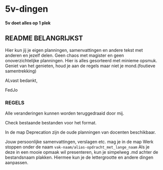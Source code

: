 # 5v-dingen
#### 5v doet alles op 1 plek

## README BELANGRIJKST

Hier kun jij je eigen planningen, samenvattingen en andere tekst met anderen en jezelf delen. Geen chaos met magister en geen onoverzichtelijke planningen. Hier is alles gesorteerd met minieme opsmuk. Geniet van het genieten, houd je aan de regels maar niet je mond.(foutieve samentrekking)

ALvast bedankt,

FedJo

### REGELS

Alle veranderingen kunnen worden teruggedraaid door mij.

Check bestaande bestanden voor het format.

In de map Deprecation zijn de oude planningen van docenten beschikbaar.

Jouw persoonlijke samenvattingen, verslagen etc. mag je in de map Werk stoppen onder de naam `vak-naam/alias-opdracht_met_lange_naam` 
Als je deze in een mooie opmaak wil presenteren, kun je simpelweg .md achter de bestandsnaam plakken. Hiermee kun je de lettergrootte en andere dingen aanpassen. 
